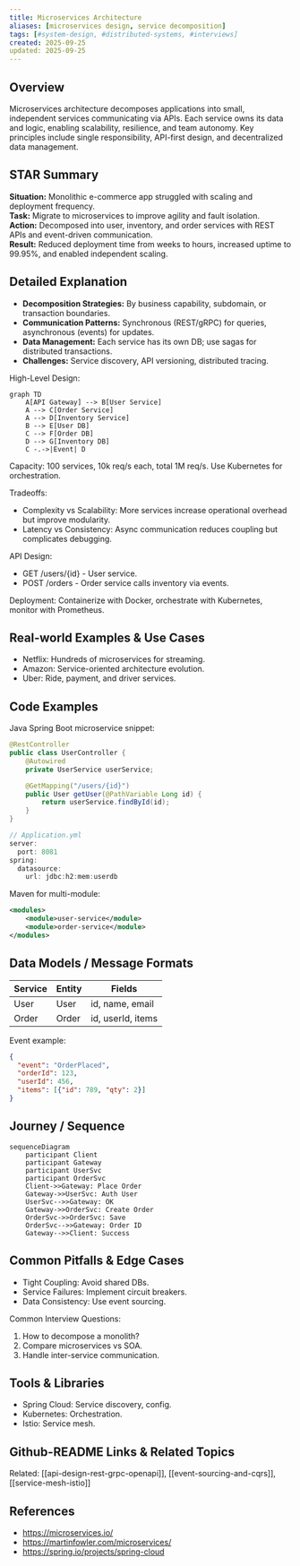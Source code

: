 ```yaml
---
title: Microservices Architecture
aliases: [microservices design, service decomposition]
tags: [#system-design, #distributed-systems, #interviews]
created: 2025-09-25
updated: 2025-09-25
---
```


## Overview
Microservices architecture decomposes applications into small, independent services communicating via APIs. Each service owns its data and logic, enabling scalability, resilience, and team autonomy. Key principles include single responsibility, API-first design, and decentralized data management.

## STAR Summary
**Situation:** Monolithic e-commerce app struggled with scaling and deployment frequency.  
**Task:** Migrate to microservices to improve agility and fault isolation.  
**Action:** Decomposed into user, inventory, and order services with REST APIs and event-driven communication.  
**Result:** Reduced deployment time from weeks to hours, increased uptime to 99.95%, and enabled independent scaling.

## Detailed Explanation
- **Decomposition Strategies:** By business capability, subdomain, or transaction boundaries.
- **Communication Patterns:** Synchronous (REST/gRPC) for queries, asynchronous (events) for updates.
- **Data Management:** Each service has its own DB; use sagas for distributed transactions.
- **Challenges:** Service discovery, API versioning, distributed tracing.

High-Level Design:
```mermaid
graph TD
    A[API Gateway] --> B[User Service]
    A --> C[Order Service]
    A --> D[Inventory Service]
    B --> E[User DB]
    C --> F[Order DB]
    D --> G[Inventory DB]
    C -.->|Event| D
```

Capacity: 100 services, 10k req/s each, total 1M req/s. Use Kubernetes for orchestration.

Tradeoffs:
- Complexity vs Scalability: More services increase operational overhead but improve modularity.
- Latency vs Consistency: Async communication reduces coupling but complicates debugging.

API Design:
- GET /users/{id} - User service.
- POST /orders - Order service calls inventory via events.

Deployment: Containerize with Docker, orchestrate with Kubernetes, monitor with Prometheus.

## Real-world Examples & Use Cases
- Netflix: Hundreds of microservices for streaming.
- Amazon: Service-oriented architecture evolution.
- Uber: Ride, payment, and driver services.

## Code Examples
Java Spring Boot microservice snippet:

```java
@RestController
public class UserController {
    @Autowired
    private UserService userService;

    @GetMapping("/users/{id}")
    public User getUser(@PathVariable Long id) {
        return userService.findById(id);
    }
}

// Application.yml
server:
  port: 8081
spring:
  datasource:
    url: jdbc:h2:mem:userdb
```

Maven for multi-module:
```xml
<modules>
    <module>user-service</module>
    <module>order-service</module>
</modules>
```

## Data Models / Message Formats
| Service | Entity | Fields |
|---------|--------|--------|
| User | User | id, name, email |
| Order | Order | id, userId, items |

Event example:
```json
{
  "event": "OrderPlaced",
  "orderId": 123,
  "userId": 456,
  "items": [{"id": 789, "qty": 2}]
}
```

## Journey / Sequence
```mermaid
sequenceDiagram
    participant Client
    participant Gateway
    participant UserSvc
    participant OrderSvc
    Client->>Gateway: Place Order
    Gateway->>UserSvc: Auth User
    UserSvc-->>Gateway: OK
    Gateway->>OrderSvc: Create Order
    OrderSvc->>OrderSvc: Save
    OrderSvc-->>Gateway: Order ID
    Gateway-->>Client: Success
```

## Common Pitfalls & Edge Cases
- Tight Coupling: Avoid shared DBs.
- Service Failures: Implement circuit breakers.
- Data Consistency: Use event sourcing.

Common Interview Questions:
1. How to decompose a monolith?
2. Compare microservices vs SOA.
3. Handle inter-service communication.

## Tools & Libraries
- Spring Cloud: Service discovery, config.
- Kubernetes: Orchestration.
- Istio: Service mesh.

## Github-README Links & Related Topics
Related: [[api-design-rest-grpc-openapi]], [[event-sourcing-and-cqrs]], [[service-mesh-istio]]

## References
- https://microservices.io/
- https://martinfowler.com/microservices/
- https://spring.io/projects/spring-cloud